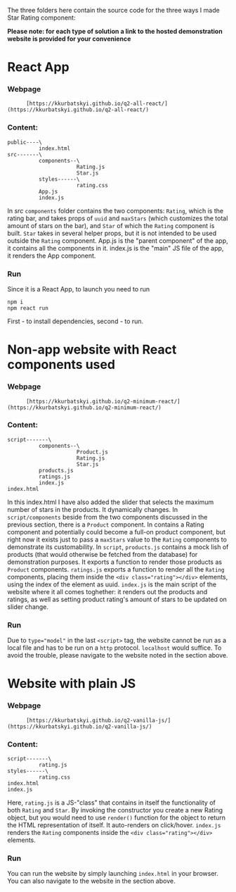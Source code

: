 The three folders here contain the source code for the three ways I made Star Rating component: 

**Please note: for each type of solution a link to the hosted demonstration website is provided for your convenience**

# React App
### Webpage
          [https://kkurbatskyi.github.io/q2-all-react/](https://kkurbatskyi.github.io/q2-all-react/)
### Content: 
```
public----\
          index.html
src-------\
          components--\
                      Rating.js
                      Star.js
          styles------\
                      rating.css
          App.js
          index.js
```
In *src* `components` folder contains the two components: `Rating`, which is the rating bar, and takes props of `uuid` and `maxStars` (which customizes the total amount of stars on the bar), and `Star` of which the `Rating` component is built. `Star` takes in several helper props, but it is not intended to be used outside the `Rating` component.
App.js is the "parent component" of the app, it contains all the components in it.
index.js is the "main" JS file of the app, it renders the App component.

### Run
Since it is a React App, to launch you need to run 
```
npm i
npm react run
```
First - to install dependencies, second - to run.

# Non-app website with React components used
### Webpage
          [https://kkurbatskyi.github.io/q2-minimum-react/](https://kkurbatskyi.github.io/q2-minimum-react/)
### Content: 
```
script-------\
          components--\
                      Product.js
                      Rating.js
                      Star.js
          products.js
          ratings.js
          index.js
index.html
```
In this index.html I have also added the slider that selects the maximum number of stars in the products. It dynamically changes.
In `script/components` beside from the two components discussed in the previous section, there is a `Product` component. In contains a Rating component and potentially could become a full-on product component, but right now it exists just to pass a `maxStars` value to the `Rating` components to demonstrate its customability.
In `script`, `products.js` contains a mock lish of products  (that would otherwise be fetched from the database) for demonstration purposes. It exports a function to render those products as `Product` components. `ratings.js` exports a function to render all the `Rating` components, placing them inside the `<div class="rating"></div>` elements, using the index of the element as uuid.
`index.js` is the main script of the website where it all comes toghether: it renders out the products and ratings, as well as setting product rating's amount of stars to be updated on slider change.
### Run
Due to `type="model"` in the last `<script>` tag, the website cannot be run as a local file and has to be run on a `http` protocol. `localhost` would suffice. To avoid the trouble, please navigate to the website noted in the section above. 

# Website with plain JS
### Webpage
          [https://kkurbatskyi.github.io/q2-vanilla-js/](https://kkurbatskyi.github.io/q2-vanilla-js/)
### Content: 
```
script-------\
          rating.js
styles------\
          rating.css
index.html
index.js
```
Here, `rating.js` is a JS-"class" that contains in itself the functionality of both `Rating` and `Star`. By invoking the constructor you create a new Rating object, but you would need to use `render()` function for the object to return the HTML representation of itself. It auto-renders on click/hover.
`index.js` renders the `Rating` components inside the `<div class="rating"></div>` elements.
### Run
You can run the website by simply launching `index.html` in your browser. You can also navigate to the website in the section above.
